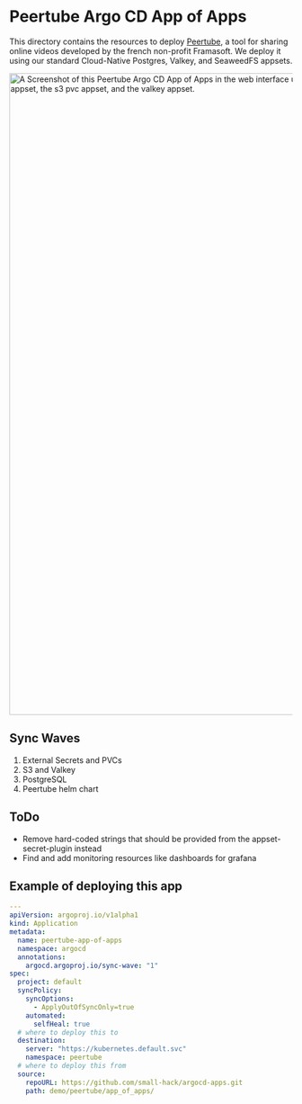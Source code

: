 # Peertube Argo CD App of Apps

This directory contains the resources to deploy [Peertube](https://joinpeertube.org/en_US), a tool for sharing online videos developed by the french non-profit Framasoft.
We deploy it using our standard Cloud-Native Postgres, Valkey, and SeaweedFS appsets.

<img width="1141" alt="A Screenshot of this Peertube Argo CD App of Apps in the web interface using tree mode. You can see the main peertube appset, the postgresql app set, the s3 provider appset, the s3 pvc appset, and the valkey appset." src="https://github.com/user-attachments/assets/2c501b40-08b6-4267-9c20-c4f09909da90" />

## Sync Waves

1. External Secrets and PVCs
2. S3 and Valkey
3. PostgreSQL
4. Peertube helm chart

## ToDo

- Remove hard-coded strings that should be provided from the appset-secret-plugin instead
- Find and add monitoring resources like dashboards for grafana

## Example of deploying this app

```yaml
---
apiVersion: argoproj.io/v1alpha1
kind: Application
metadata:
  name: peertube-app-of-apps
  namespace: argocd
  annotations:
    argocd.argoproj.io/sync-wave: "1"
spec:
  project: default
  syncPolicy:
    syncOptions:
      - ApplyOutOfSyncOnly=true
    automated:
      selfHeal: true
  # where to deploy this to
  destination:
    server: "https://kubernetes.default.svc"
    namespace: peertube
  # where to deploy this from
  source:
    repoURL: https://github.com/small-hack/argocd-apps.git
    path: demo/peertube/app_of_apps/
```
